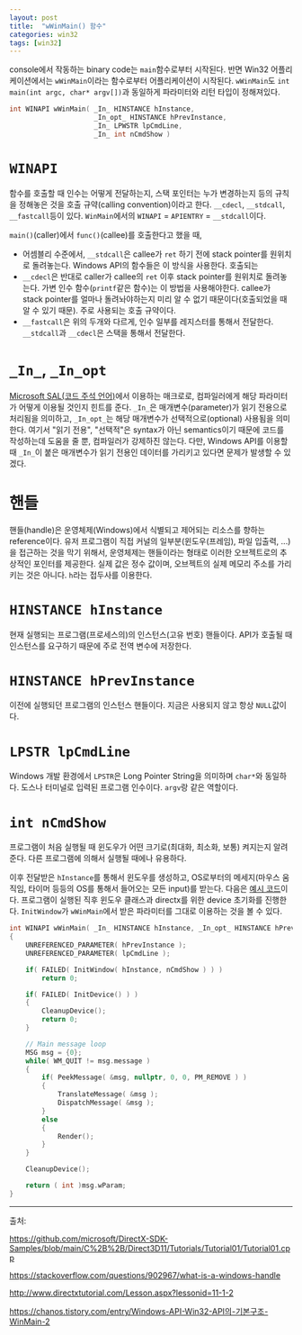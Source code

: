 ```yaml
---
layout: post
title:  "wWinMain() 함수"
categories: win32
tags: [win32]
---
```

console에서 작동하는 binary code는 `main`함수로부터 시작된다. 반면 Win32 어플리케이션에서는 `wWinMain`이라는 함수로부터 어플리케이션이 시작된다.
`wWinMain`도 `int main(int argc, char* argv[])`과 동일하게 파라미터와 리턴 타입이 정해져있다.

```cpp
int WINAPI wWinMain( _In_ HINSTANCE hInstance,
                     _In_opt_ HINSTANCE hPrevInstance,
                     _In_ LPWSTR lpCmdLine,
                     _In_ int nCmdShow )
```
# `WINAPI`
함수를 호출할 때 인수는 어떻게 전달하는지, 스택 포인터는 누가 변경하는지 등의 규칙을 정해놓은 것을 호출 규약(calling convention)이라고 한다.
`__cdecl`, `__stdcall`, `__fastcall`등이 있다. `WinMain`에서의 `WINAPI` = `APIENTRY` = `__stdcall`이다.

`main()`(caller)에서 `func()`(callee)를 호출한다고 했을 때,
- 어셈블리 수준에서, `__stdcall`은 callee가 `ret` 하기 전에 stack pointer를 원위치로 돌려놓는다. Windows API의 함수들은 이 방식을 사용한다. 호출되는
- `__cdecl`은 반대로 caller가 callee의 `ret` 이후 stack pointer를 원위치로 돌려놓는다. 가변 인수 함수(`printf`같은 함수)는 이 방법을 사용해야한다. callee가 stack pointer를 얼마나 돌려놔야하는지 미리 알 수 없기 때문이다(호출되었을 때 알 수 있기 때문). 주로 사용되는 호출 규약이다.
- `__fastcall`은 위의 두개와 다르게, 인수 일부를 레지스터를 통해서 전달한다. `__stdcall`과 `__cdecl`은 스택을 통해서 전달한다.

# `_In_`, `_In_opt`
[Microsoft SAL(코드 주석 언어)](https://learn.microsoft.com/ko-kr/cpp/code-quality/understanding-sal?view=msvc-170)에서 이용하는 매크로로, 컴파일러에게 해당 파라미터가 어떻게 이용될 것인지 힌트를 준다. `_In_`은 매개변수(parameter)가 읽기 전용으로 처리됨을 의미하고, `_In_opt_`는 해당 매개변수가 선택적으로(optional) 사용됨을 의미한다. 여기서 "읽기 전용", "선택적"은 syntax가 아닌 semantics이기 때문에 코드를 작성하는데 도움을 줄 뿐, 컴파일러가 강제하진 않는다. 다만, Windows API를 이용할 때 `_In_`이 붙은 매개변수가 읽기 전용인 데이터를 가리키고 있다면 문제가 발생할 수 있겠다.

# 핸들
핸들(handle)은 운영체제(Windows)에서 식별되고 제어되는 리소스를 향하는 reference이다. 유저 프로그램이 직접 커널의 일부분(윈도우(프레임), 파일 입출력, ...)을 접근하는 것을 막기 위해서, 운영체제는 핸들이라는 형태로 이러한 오브젝트로의 추상적인 포인터를 제공한다. 실제 값은 정수 값이며, 오브젝트의 실제 메모리 주소를 가리키는 것은 아니다. `h`라는 접두사를 이용한다.

# `HINSTANCE hInstance`
현재 실행되는 프로그램(프로세스의)의 인스턴스(고유 번호) 핸들이다. API가 호출될 때 인스턴스를 요구하기 때문에 주로 전역 변수에 저장한다.

# `HINSTANCE hPrevInstance`
이전에 실행되던 프로그램의 인스턴스 핸들이다. 지금은 사용되지 않고 항상 `NULL`값이다.

# `LPSTR lpCmdLine`
Windows 개발 환경에서 `LPSTR`은 Long Pointer String을 의미하며 `char*`와 동일하다. 도스나 터미널로 입력된 프로그램 인수이다. `argv`랑 같은 역할이다. 

# `int nCmdShow`
프로그램이 처음 실행될 때 윈도우가 어떤 크기로(최대화, 최소화, 보통) 켜지는지 알려준다. 다른 프로그램에 의해서 실행될 때에나 유용하다. 

이후 전달받은 `hInstance`를 통해서 윈도우를 생성하고, OS로부터의 메세지(마우스 움직임, 타이머 등등의 OS를 통해서 들어오는 모든 input)를 받는다. 다음은 [예시 코드](https://github.com/microsoft/DirectX-SDK-Samples/blob/main/C%2B%2B/Direct3D11/Tutorials/Tutorial01/Tutorial01.cpp)이다. 프로그램이 실행된 직후 윈도우 클래스과 directx를 위한 device 초기화를 진행한다. `InitWindow`가 `wWinMain`에서 받은 파라미터를 그대로 이용하는 것을 볼 수 있다.

```cpp
int WINAPI wWinMain( _In_ HINSTANCE hInstance, _In_opt_ HINSTANCE hPrevInstance, _In_ LPWSTR lpCmdLine, _In_ int nCmdShow )
{
    UNREFERENCED_PARAMETER( hPrevInstance );
    UNREFERENCED_PARAMETER( lpCmdLine );

    if( FAILED( InitWindow( hInstance, nCmdShow ) ) )
        return 0;

    if( FAILED( InitDevice() ) )
    {
        CleanupDevice();
        return 0;
    }

    // Main message loop
    MSG msg = {0};
    while( WM_QUIT != msg.message )
    {
        if( PeekMessage( &msg, nullptr, 0, 0, PM_REMOVE ) )
        {
            TranslateMessage( &msg );
            DispatchMessage( &msg );
        }
        else
        {
            Render();
        }
    }

    CleanupDevice();

    return ( int )msg.wParam;
}
```

---
출처:

<https://github.com/microsoft/DirectX-SDK-Samples/blob/main/C%2B%2B/Direct3D11/Tutorials/Tutorial01/Tutorial01.cpp>

<https://stackoverflow.com/questions/902967/what-is-a-windows-handle>

<http://www.directxtutorial.com/Lesson.aspx?lessonid=11-1-2>

<https://chanos.tistory.com/entry/Windows-API-Win32-API의-기본구조-WinMain-2>